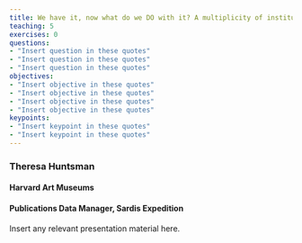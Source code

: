 ```yaml
---
title: We have it, now what do we DO with it? A multiplicity of institutional, open source, and third-party platforms for data preservation at the Archaeological Exploration of Sardis
teaching: 5
exercises: 0
questions:
- "Insert question in these quotes"
- "Insert question in these quotes"
- "Insert question in these quotes"
objectives:
- "Insert objective in these quotes"
- "Insert objective in these quotes"
- "Insert objective in these quotes"
- "Insert objective in these quotes"
keypoints:
- "Insert keypoint in these quotes"
- "Insert keypoint in these quotes"
---
```


### Theresa Huntsman
#### Harvard Art Museums
#### Publications Data Manager, Sardis Expedition



Insert any relevant presentation material here.
